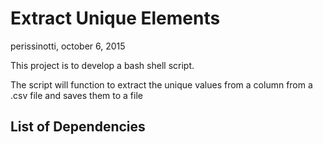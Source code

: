 # Extract Unique Elements
perissinotti, october 6, 2015

This project is to develop a bash shell script.

The script will function to extract the unique values from a column from a .csv file and saves them to a file

## List of Dependencies
